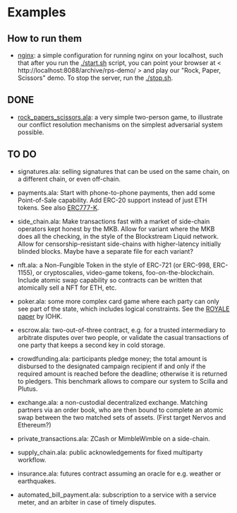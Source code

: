 # Examples

## How to run them

* [nginx](nginx): a simple configuration for running nginx on your localhost,
  such that after you run the [./start.sh](nginx/start.sh) script,
  you can point your browser at < http://localhost:8088/archive/rps-demo/ >
  and play our "Rock, Paper, Scissors" demo.
  To stop the server, run the [./stop.sh](nginx/stop.sh).

## DONE

* [rock_papers_scissors.ala](rock_papers_scissors.ala):
  a very simple two-person game, to illustrate our conflict resolution mechanisms
  on the simplest adversarial system possible.

## TO DO

* signatures.ala: selling signatures that can be used on the same chain,
  on a different chain, or even off-chain.

* payments.ala:
  Start with phone-to-phone payments, then add some Point-of-Sale capability.
  Add ERC-20 support instead of just ETH tokens.
  See also [ERC777-K](https://runtimeverification.com/blog/erc777-k-formal-executable-specification-of-erc777/).

* side_chain.ala:
  Make transactions fast with a market of side-chain operators kept honest by the MKB.
  Allow for variant where the MKB does all the checking, in the style of the Blockstream Liquid network.
  Allow for censorship-resistant side-chains with higher-latency initially blinded blocks.
  Maybe have a separate file for each variant?

* nft.ala: a Non-Fungible Token in the style of ERC-721 (or ERC-998, ERC-1155), or cryptoscalies,
  video-game tokens, foo-on-the-blockchain.
  Include atomic swap capability so contracts can be written that atomically sell a NFT for ETH, etc.

* poker.ala: some more complex card game where each party can only see part of the state,
  which includes logical constraints.
  See the [ROYALE paper](https://iohk.io/research/papers/#MPEKMMQP) by IOHK.

* escrow.ala: two-out-of-three contract, e.g. for a trusted intermediary to arbitrate disputes over
  two people, or validate the casual transactions of one party that keeps a second key in cold storage.

* crowdfunding.ala: participants pledge money;
  the total amount is disbursed to the designated campaign recipient
  if and only if the required amount is reached before the deadline;
  otherwise it is returned to pledgers.
  This benchmark allows to compare our system to Scilla and Plutus.

* exchange.ala: a non-custodial decentralized exchange.
  Matching partners via an order book, who are then bound to complete an atomic swap
  between the two matched sets of assets.
  (First target Nervos and Ethereum?)

* private_transactions.ala: ZCash or MimbleWimble on a side-chain.

* supply_chain.ala: public acknowledgements for fixed multiparty workflow.

* insurance.ala: futures contract assuming an oracle for e.g. weather or earthquakes.

* automated_bill_payment.ala: subscription to a service with a service meter, and
  an arbiter in case of timely disputes.
